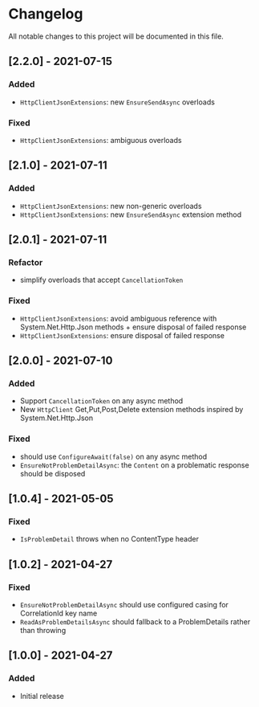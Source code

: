 # Changelog

All notable changes to this project will be documented in this file.

## [2.2.0] - 2021-07-15

### Added

- `HttpClientJsonExtensions`: new `EnsureSendAsync` overloads

### Fixed

- `HttpClientJsonExtensions`: ambiguous overloads

## [2.1.0] - 2021-07-11

### Added

- `HttpClientJsonExtensions`: new non-generic overloads
- `HttpClientJsonExtensions`: new `EnsureSendAsync` extension method

## [2.0.1] - 2021-07-11

### Refactor

- simplify overloads that accept `CancellationToken`

### Fixed

- `HttpClientJsonExtensions`: avoid ambiguous reference with System.Net.Http.Json methods + ensure disposal of failed response
- `HttpClientJsonExtensions`: ensure disposal of failed response

## [2.0.0] - 2021-07-10

### Added

- Support `CancellationToken` on any async method
- New `HttpClient` Get,Put,Post,Delete extension methods inspired by System.Net.Http.Json

### Fixed

- should use `ConfigureAwait(false)` on any async method
- `EnsureNotProblemDetailAsync`: the `Content` on a problematic response should be disposed

## [1.0.4] - 2021-05-05

### Fixed

- `IsProblemDetail` throws when no ContentType header

## [1.0.2] - 2021-04-27

### Fixed

- `EnsureNotProblemDetailAsync` should use configured casing for CorrelationId key name
- `ReadAsProblemDetailsAsync` should fallback to a ProblemDetails rather than throwing

## [1.0.0] - 2021-04-27

### Added

- Initial release
